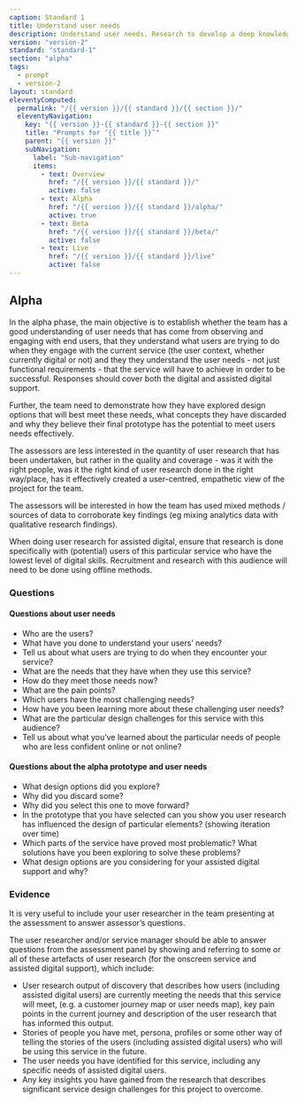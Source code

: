 ```yaml
---
caption: Standard 1
title: Understand user needs
description: Understand user needs. Research to develop a deep knowledge of who the service users are and what that means for the design of the service.
version: "version-2"
standard: "standard-1"
section: "alpha"
tags:
  - prompt
  - version-2
layout: standard
eleventyComputed:
  permalink: "/{{ version }}/{{ standard }}/{{ section }}/"
  eleventyNavigation:
    key: "{{ version }}-{{ standard }}-{{ section }}"
    title: "Prompts for ‘{{ title }}’"
    parent: "{{ version }}"
    subNavigation:
      label: "Sub-navigation"
      items:
        - text: Overview
          href: "/{{ version }}/{{ standard }}/"
          active: false
        - text: Alpha
          href: "/{{ version }}/{{ standard }}/alpha/"
          active: true
        - text: Beta
          href: "/{{ version }}/{{ standard }}/beta/"
          active: false
        - text: Live
          href: "/{{ version }}/{{ standard }}/live"
          active: false
---
```


## Alpha

In the alpha phase, the main objective is to establish whether the team has a good understanding of user needs that has come from observing and engaging with end users, that they understand what users are trying to do when they engage with the current service (the user context, whether currently digital or not) and they they understand the user needs - not just functional requirements - that the service will have to achieve in order to be successful. Responses should cover both the digital and assisted digital support.

Further, the team need to demonstrate how they have explored design options that will best meet these needs, what concepts they have discarded and why they believe their final prototype has the potential to meet users needs effectively.

The assessors are less interested in the quantity of user research that has been undertaken, but rather in the quality and coverage - was it with the right people, was it the right kind of user research done in the right way/place, has it effectively created a user-centred, empathetic view of the project for the team.

The assessors will be interested in how the team has used mixed methods / sources of data to corroborate key findings (eg mixing analytics data with qualitative research findings).

When doing user research for assisted digital, ensure that research is done specifically with (potential) users of this particular service who have the lowest level of digital skills. Recruitment and research with this audience will need to be done using offline methods.

### Questions

#### Questions about user needs

- Who are the users?
- What have you done to understand your users’ needs?
- Tell us about what users are trying to do when they encounter your service?
- What are the needs that they have when they use this service?
- How do they meet those needs now?
- What are the pain points?
- Which users have the most challenging needs?
- How have you been learning more about these challenging user needs?
- What are the particular design challenges for this service with this audience?
- Tell us about what you’ve learned about the particular needs of people who are less confident online or not online?

#### Questions about the alpha prototype and user needs

- What design options did you explore?
- Why did you discard some?
- Why did you select this one to move forward?
- In the prototype that you have selected can you show you user research has influenced the design of particular elements? (showing iteration over time)
- Which parts of the service have proved most problematic? What solutions have you been exploring to solve these problems?
- What design options are you considering for your assisted digital support and why?

### Evidence

It is very useful to include your user researcher in the team presenting at the assessment to answer assessor’s questions.

The user researcher and/or service manager should be able to answer questions from the assessment panel by showing and referring to some or all of these artefacts of user research (for the onscreen service and assisted digital support), which include:

- User research output of discovery that describes how users (including assisted digital users) are currently meeting the needs that this service will meet, (e.g. a customer journey map or user needs map), key pain points in the current journey and description of the user research that has informed this output.
- Stories of people you have met, persona, profiles or some other way of telling the stories of the users (including assisted digital users) who will be using this service in the future.
- The user needs you have identified for this service, including any specific needs of assisted digital users.
- Any key insights you have gained from the research that describes significant service design challenges for this project to overcome.
